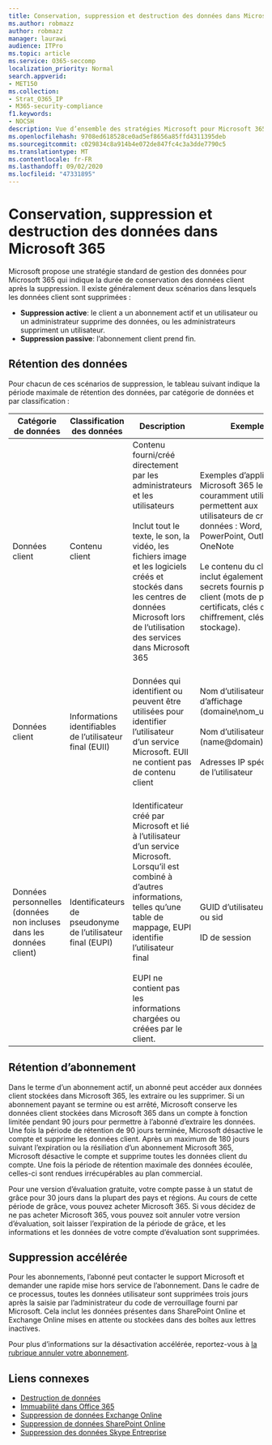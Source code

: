 ```yaml
---
title: Conservation, suppression et destruction des données dans Microsoft 365
ms.author: robmazz
author: robmazz
manager: laurawi
audience: ITPro
ms.topic: article
ms.service: O365-seccomp
localization_priority: Normal
search.appverid:
- MET150
ms.collection:
- Strat_O365_IP
- M365-security-compliance
f1.keywords:
- NOCSH
description: Vue d’ensemble des stratégies Microsoft pour Microsoft 365 concernant la rétention, la suppression et la destruction des données.
ms.openlocfilehash: 9708ed618528ce0ad5ef8656a85ffd4311395deb
ms.sourcegitcommit: c029834c8a914b4e072de847fc4c3a3dde7790c5
ms.translationtype: MT
ms.contentlocale: fr-FR
ms.lasthandoff: 09/02/2020
ms.locfileid: "47331895"
---
```

# <a name="data-retention-deletion-and-destruction-in-microsoft-365"></a>Conservation, suppression et destruction des données dans Microsoft 365

Microsoft propose une stratégie standard de gestion des données pour Microsoft 365 qui indique la durée de conservation des données client après la suppression. Il existe généralement deux scénarios dans lesquels les données client sont supprimées :

- **Suppression active**: le client a un abonnement actif et un utilisateur ou un administrateur supprime des données, ou les administrateurs suppriment un utilisateur.
- **Suppression passive**: l’abonnement client prend fin.

## <a name="data-retention"></a>Rétention des données

Pour chacun de ces scénarios de suppression, le tableau suivant indique la période maximale de rétention des données, par catégorie de données et par classification :

| Catégorie de données | Classification des données | Description | Exemples | Période de rétention |
|-----------------|-----------------|-----------------|----------------------------------|-------------------------------|
| Données client | Contenu client| Contenu fourni/créé directement par les administrateurs et les utilisateurs <br><br> Inclut tout le texte, le son, la vidéo, les fichiers image et les logiciels créés et stockés dans les centres de données Microsoft lors de l’utilisation des services dans Microsoft 365 | Exemples d’applications Microsoft 365 les plus couramment utilisées qui permettent aux utilisateurs de créer des données : Word, Excel, PowerPoint, Outlook et OneNote <br><br> Le contenu du client inclut également les secrets fournis par le client (mots de passe, certificats, clés de chiffrement, clés de stockage). | **Scénario de suppression active :** au plus 30 jours <br><br> **Scénario de suppression passive :** au plus 180 jours |
| Données client | Informations identifiables de l’utilisateur final (EUII) | Données qui identifient ou peuvent être utilisées pour identifier l’utilisateur d’un service Microsoft. EUII ne contient pas de contenu client | Nom d’utilisateur ou nom d’affichage (domaine\nom_utilisateur) <br><br> Nom d’utilisateur principal (name@domain) <br><br>  Adresses IP spécifiques de l’utilisateur | **Scénario de suppression active :** au plus 180 jours (seule une action de l’administrateur client) <br><br> **Scénario de suppression passive :** au plus 180 jours |
| Données personnelles <br> (données non incluses dans les données client) | Identificateurs de pseudonyme de l’utilisateur final (EUPI) | Identificateur créé par Microsoft et lié à l’utilisateur d’un service Microsoft. Lorsqu’il est combiné à d’autres informations, telles qu’une table de mappage, EUPI identifie l’utilisateur final <br><br> EUPI ne contient pas les informations chargées ou créées par le client. | GUID d’utilisateur, PUIDs ou sid <br><br> ID de session | **Scénario de suppression active :** au plus 30 jours <br><br> **Scénario de suppression passive :** au plus 180 jours |

## <a name="subscription-retention"></a>Rétention d’abonnement

Dans le terme d’un abonnement actif, un abonné peut accéder aux données client stockées dans Microsoft 365, les extraire ou les supprimer. Si un abonnement payant se termine ou est arrêté, Microsoft conserve les données client stockées dans Microsoft 365 dans un compte à fonction limitée pendant 90 jours pour permettre à l’abonné d’extraire les données. Une fois la période de rétention de 90 jours terminée, Microsoft désactive le compte et supprime les données client. Après un maximum de 180 jours suivant l’expiration ou la résiliation d’un abonnement Microsoft 365, Microsoft désactive le compte et supprime toutes les données client du compte. Une fois la période de rétention maximale des données écoulée, celles-ci sont rendues irrécupérables au plan commercial.

Pour une version d’évaluation gratuite, votre compte passe à un statut de grâce pour 30 jours dans la plupart des pays et régions. Au cours de cette période de grâce, vous pouvez acheter Microsoft 365. Si vous décidez de ne pas acheter Microsoft 365, vous pouvez soit annuler votre version d’évaluation, soit laisser l’expiration de la période de grâce, et les informations et les données de votre compte d’évaluation sont supprimées.

## <a name="expedited-deletion"></a>Suppression accélérée

Pour les abonnements, l’abonné peut contacter le support Microsoft et demander une rapide mise hors service de l’abonnement. Dans le cadre de ce processus, toutes les données utilisateur sont supprimées trois jours après la saisie par l’administrateur du code de verrouillage fourni par Microsoft. Cela inclut les données présentes dans SharePoint Online et Exchange Online mises en attente ou stockées dans des boîtes aux lettres inactives.

Pour plus d’informations sur la désactivation accélérée, reportez-vous à [la rubrique annuler votre abonnement](https://docs.microsoft.com/microsoft-365/commerce/subscriptions/cancel-your-subscription).

## <a name="related-links"></a>Liens connexes

- [Destruction de données](microsoft-365-data-destruction.md)
- [Immuabilité dans Office 365](microsoft-365-data-immutability.md)
- [Suppression de données Exchange Online](microsoft-365-exchange-online-data-deletion.md)
- [Suppression de données SharePoint Online](microsoft-365-sharepoint-online-data-deletion.md)
- [Suppression des données Skype Entreprise](microsoft-365-skype-data-deletion.md)
